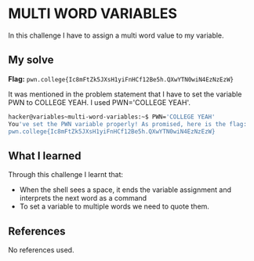 # MULTI WORD VARIABLES
In this challenge I have to assign a multi word value to my variable.

## My solve
**Flag:** `pwn.college{Ic8mFtZk5JXsH1yiFnHCf12Be5h.QXwYTN0wiN4EzNzEzW}`

It was mentioned in the problem statement that I have to set the variable PWN to COLLEGE YEAH. I used PWN='COLLEGE YEAH'.
```bash
hacker@variables~multi-word-variables:~$ PWN='COLLEGE YEAH'
You've set the PWN variable properly! As promised, here is the flag:
pwn.college{Ic8mFtZk5JXsH1yiFnHCf12Be5h.QXwYTN0wiN4EzNzEzW}
```

## What I learned
Through this challenge I learnt that: 
- When the shell sees a space, it ends the variable assignment and interprets the next word as a command
- To set a variable to multiple words we need to quote them.

## References
No references used.

